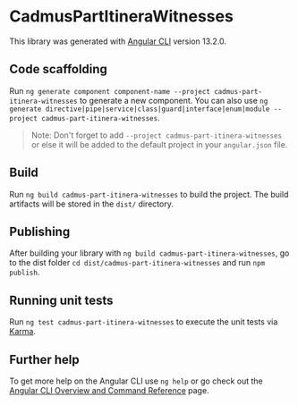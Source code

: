 # CadmusPartItineraWitnesses

This library was generated with [Angular CLI](https://github.com/angular/angular-cli) version 13.2.0.

## Code scaffolding

Run `ng generate component component-name --project cadmus-part-itinera-witnesses` to generate a new component. You can also use `ng generate directive|pipe|service|class|guard|interface|enum|module --project cadmus-part-itinera-witnesses`.
> Note: Don't forget to add `--project cadmus-part-itinera-witnesses` or else it will be added to the default project in your `angular.json` file. 

## Build

Run `ng build cadmus-part-itinera-witnesses` to build the project. The build artifacts will be stored in the `dist/` directory.

## Publishing

After building your library with `ng build cadmus-part-itinera-witnesses`, go to the dist folder `cd dist/cadmus-part-itinera-witnesses` and run `npm publish`.

## Running unit tests

Run `ng test cadmus-part-itinera-witnesses` to execute the unit tests via [Karma](https://karma-runner.github.io).

## Further help

To get more help on the Angular CLI use `ng help` or go check out the [Angular CLI Overview and Command Reference](https://angular.io/cli) page.
